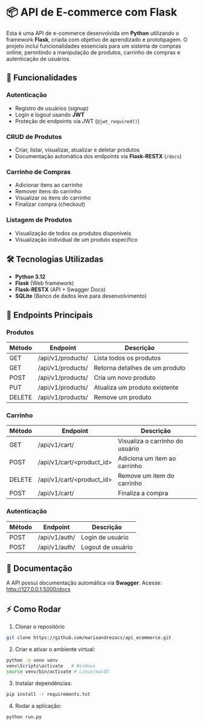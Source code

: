 # 📦 API de E-commerce com Flask

Esta é uma API de e-commerce desenvolvida em **Python** utilizando o framework **Flask**, criada com objetivo de aprendizado e prototipagem. O projeto inclui funcionalidades essenciais para um sistema de compras online, permitindo a manipulação de produtos, carrinho de compras e autenticação de usuários.

## 🚀 Funcionalidades

### Autenticação

- Registro de usuários (signup)
- Login e logout usando **JWT**
- Proteção de endpoints via JWT (`@jwt_required()`)

### CRUD de Produtos

- Criar, listar, visualizar, atualizar e deletar produtos
- Documentação automática dos endpoints via **Flask-RESTX** (`/docs`)

### Carrinho de Compras

- Adicionar itens ao carrinho
- Remover itens do carrinho
- Visualizar os itens do carrinho
- Finalizar compra (checkout)

### Listagem de Produtos

- Visualização de todos os produtos disponíveis
- Visualização individual de um produto específico

## 🛠️ Tecnologias Utilizadas

- **Python 3.12**
- **Flask** (Web framework)
- **Flask-RESTX** (API + Swagger Docs)
- **SQLite** (Banco de dados leve para desenvolvimento)

## 📌 Endpoints Principais

### Produtos

| Método | Endpoint              | Descrição                      |
| ------ | --------------------- | ------------------------------ |
| GET    | /api/v1/products/     | Lista todos os produtos        |
| GET    | /api/v1/products/<id> | Retorna detalhes de um produto |
| POST   | /api/v1/products/     | Cria um novo produto           |
| PUT    | /api/v1/products/<id> | Atualiza um produto existente  |
| DELETE | /api/v1/products/<id> | Remove um produto              |

### Carrinho

| Método | Endpoint                  | Descrição                       |
| ------ | ------------------------- | ------------------------------- |
| GET    | /api/v1/cart/             | Visualiza o carrinho do usuário |
| POST   | /api/v1/cart/<product_id> | Adiciona um item ao carrinho    |
| DELETE | /api/v1/cart/<product_id> | Remove um item do carrinho      |
| POST   | /api/v1/cart/             | Finaliza a compra               |

### Autenticação

| Método | Endpoint      | Descrição         |
| ------ | ------------- | ----------------- |
| POST   | /api/v1/auth/ | Login de usuário  |
| POST   | /api/v1/auth/ | Logout de usuário |

## 📖 Documentação

A API possui documentação automática via **Swagger**. Acesse:
http://127.0.0.1:5000/docs


## ⚡ Como Rodar

1. Clonar o repositório

```bash
git clone https://github.com/mariaandrezacs/api_ecommerce.git
```

2. Criar e ativar o ambiente virtual:

```bash
python -m venv venv
venv\Scripts\activate   # Windows
source venv/bin/activate # Linux/macOS
```

3. Instalar dependências:

```bash
pip install -r requirements.txt
```

4. Rodar a aplicação:

```bash
python run.py
```
